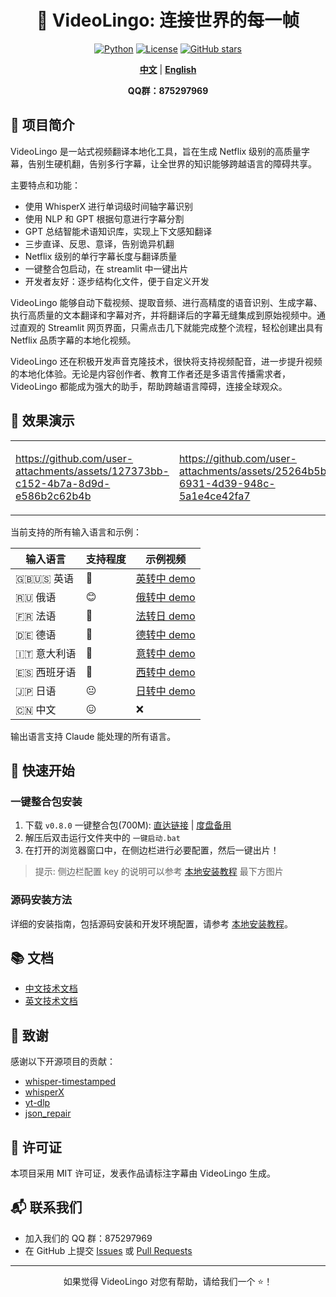<div align="center">

# 🌉 VideoLingo: 连接世界的每一帧
<p align="center">
  <a href="https://www.python.org" target="_blank"><img src="https://img.shields.io/badge/Python-3.10-blue.svg" alt="Python"></a>
  <a href="https://github.com/Huanshere/VideoLingo/blob/main/LICENSE" target="_blank"><img src="https://img.shields.io/github/license/Huanshere/VideoLingo.svg" alt="License"></a>
  <a href="https://github.com/Huanshere/VideoLingo/stargazers" target="_blank"><img src="https://img.shields.io/github/stars/Huanshere/VideoLingo.svg" alt="GitHub stars"></a>
</p>

[**中文**](README.md) | [**English**](README.en.md)

**QQ群：875297969**

</div>

## 🌟 项目简介

VideoLingo 是一站式视频翻译本地化工具，旨在生成 Netflix 级别的高质量字幕，告别生硬机翻，告别多行字幕，让全世界的知识能够跨越语言的障碍共享。

主要特点和功能：
- 使用 WhisperX 进行单词级时间轴字幕识别
- 使用 NLP 和 GPT 根据句意进行字幕分割
- GPT 总结智能术语知识库，实现上下文感知翻译
- 三步直译、反思、意译，告别诡异机翻
- Netflix 级别的单行字幕长度与翻译质量
- 一键整合包启动，在 streamlit 中一键出片
- 开发者友好：逐步结构化文件，便于自定义开发

VideoLingo 能够自动下载视频、提取音频、进行高精度的语音识别、生成字幕、执行高质量的文本翻译和字幕对齐，并将翻译后的字幕无缝集成到原始视频中。通过直观的 Streamlit 网页界面，只需点击几下就能完成整个流程，轻松创建出具有 Netflix 品质字幕的本地化视频。

VideoLingo 还在积极开发声音克隆技术，很快将支持视频配音，进一步提升视频的本地化体验。无论是内容创作者、教育工作者还是多语言传播需求者，VideoLingo 都能成为强大的助手，帮助跨越语言障碍，连接全球观众。

## 🎥 效果演示

<table>
<tr>
<td width="50%">

https://github.com/user-attachments/assets/127373bb-c152-4b7a-8d9d-e586b2c62b4b

</td>
<td width="50%">

https://github.com/user-attachments/assets/25264b5b-6931-4d39-948c-5a1e4ce42fa7

</td>
</tr>
</table>

当前支持的所有输入语言和示例：

| 输入语言 | 支持程度 | 示例视频 |
|---------|---------|---------|
| 🇬🇧🇺🇸 英语 | 🤩 | [英转中 demo](https://github.com/user-attachments/assets/127373bb-c152-4b7a-8d9d-e586b2c62b4b) |
| 🇷🇺 俄语 | 😊 | [俄转中 demo](https://github.com/user-attachments/assets/25264b5b-6931-4d39-948c-5a1e4ce42fa7) |
| 🇫🇷 法语 | 🤩 | [法转日 demo](https://github.com/user-attachments/assets/3ce068c7-9854-4c72-ae77-f2484c7c6630) |
| 🇩🇪 德语 | 🤩 | [德转中 demo](https://github.com/user-attachments/assets/07cb9d21-069e-4725-871d-c4d9701287a3) |
| 🇮🇹 意大利语 | 🤩 | [意转中 demo](https://github.com/user-attachments/assets/f1f893eb-dad3-4460-aaf6-10cac999195e) |
| 🇪🇸 西班牙语 | 🤩 | [西转中 demo](https://github.com/user-attachments/assets/c1d28f1c-83d2-4f13-a1a1-859bd6cc3553) |
| 🇯🇵 日语 | 😐 | [日转中 demo](https://github.com/user-attachments/assets/856c3398-2da3-4e25-9c36-27ca2d1f68c2) |
| 🇨🇳 中文 | 😖 | ❌ |

输出语言支持 Claude 能处理的所有语言。

## 🚀 快速开始

### 一键整合包安装

1. 下载 `v0.8.0` 一键整合包(700M): [直达链接]() | [度盘备用](https://pan.baidu.com/s/1H_3PthZ3R3NsjS0vrymimg?pwd=ra64)
2. 解压后双击运行文件夹中的 `一键启动.bat`
3. 在打开的浏览器窗口中，在侧边栏进行必要配置，然后一键出片！

> 提示: 侧边栏配置 key 的说明可以参考 [本地安装教程](./docs/install_locally_zh.md) 最下方图片

### 源码安装方法

详细的安装指南，包括源码安装和开发环境配置，请参考 [本地安装教程](./docs/install_locally_zh.md)。

## 📚 文档

- [中文技术文档](./docs/README_guide_zh.md)
- [英文技术文档](./docs/README_guide_en.md)

## 🙏 致谢

感谢以下开源项目的贡献：
- [whisper-timestamped](https://github.com/linto-ai/whisper-timestamped)
- [whisperX](https://github.com/m-bain/whisperX)
- [yt-dlp](https://github.com/yt-dlp/yt-dlp)
- [json_repair](https://github.com/mangiucugna/json_repair)

## 📄 许可证

本项目采用 MIT 许可证，发表作品请标注字幕由 VideoLingo 生成。

## 📬 联系我们

- 加入我们的 QQ 群：875297969
- 在 GitHub 上提交 [Issues](https://github.com/Huanshere/VideoLingo/issues) 或 [Pull Requests](https://github.com/Huanshere/VideoLingo/pulls)

---

<p align="center">如果觉得 VideoLingo 对您有帮助，请给我们一个 ⭐️！</p>
